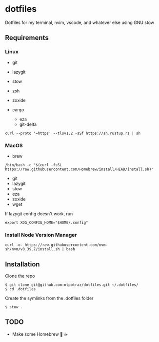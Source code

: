 # dotfiles

Dotfiles for my terminal, nvim, vscode, and whatever else using GNU stow

## Requirements

### Linux

- git
- lazygit
- stow
- zsh
- zoxide

- cargo
  - eza
  - git-delta

```
curl --proto '=https' --tlsv1.2 -sSf https://sh.rustup.rs | sh
```

### MacOS

- brew

```
/bin/bash -c "$(curl -fsSL https://raw.githubusercontent.com/Homebrew/install/HEAD/install.sh)"
```

- git
- lazygit
- stow
- eza
- zoxide
- wget

If lazygit config doesn't work, run

```
export XDG_CONFIG_HOME="$HOME/.config"
```

### Install Node Version Manager

```
curl -o- https://raw.githubusercontent.com/nvm-sh/nvm/v0.39.7/install.sh | bash
```

## Installation

Clone the repo

```
$ git clone git@github.com:ntpotraz/dotfiles.git ~/.dotfiles/
$ cd .dotfiles
```

Create the symlinks from the .dotfiles folder

```
$ stow .
```

## TODO

- Make some Homebrew 🤤 ☕️
